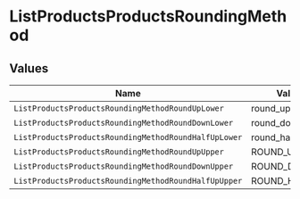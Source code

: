 # ListProductsProductsRoundingMethod


## Values

| Name                                                 | Value                                                |
| ---------------------------------------------------- | ---------------------------------------------------- |
| `ListProductsProductsRoundingMethodRoundUpLower`     | round_up                                             |
| `ListProductsProductsRoundingMethodRoundDownLower`   | round_down                                           |
| `ListProductsProductsRoundingMethodRoundHalfUpLower` | round_half_up                                        |
| `ListProductsProductsRoundingMethodRoundUpUpper`     | ROUND_UP                                             |
| `ListProductsProductsRoundingMethodRoundDownUpper`   | ROUND_DOWN                                           |
| `ListProductsProductsRoundingMethodRoundHalfUpUpper` | ROUND_HALF_UP                                        |